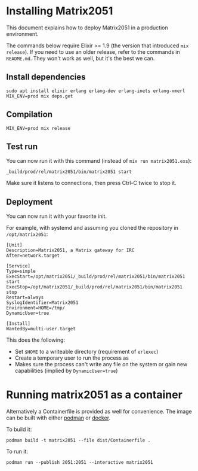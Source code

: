 # Installing Matrix2051

This document explains how to deploy Matrix2051 in a production environment.

The commands below require Elixir >= 1.9 (the version that introduced `mix release`).
If you need to use an older release, refer to the commands in `README.md`.
They won't work as well, but it's the best we can.

## Install dependencies

```
sudo apt install elixir erlang erlang-dev erlang-inets erlang-xmerl
MIX_ENV=prod mix deps.get
```

## Compilation

```
MIX_ENV=prod mix release
```

## Test run

You can now run it with this command (instead of `mix run matrix2051.exs`):

```
_build/prod/rel/matrix2051/bin/matrix2051 start
```

Make sure it listens to connections, then press Ctrl-C twice to stop it.

## Deployment

You can now run it with your favorite init.

For example, with systemd and assuming you cloned the repository in `/opt/matrix2051`:

```
[Unit]
Description=Matrix2051, a Matrix gateway for IRC
After=network.target

[Service]
Type=simple
ExecStart=/opt/matrix2051/_build/prod/rel/matrix2051/bin/matrix2051 start
ExecStop=/opt/matrix2051/_build/prod/rel/matrix2051/bin/matrix2051 stop
Restart=always
SyslogIdentifier=Matrix2051
Environment=HOME=/tmp/
DynamicUser=true

[Install]
WantedBy=multi-user.target
```

This does the following:

* Set `$HOME` to a writeable directory (requirement of `erlexec`)
* Create a temporary user to run the process as
* Makes sure the process can't write any file on the system or gain new capabilities
  (implied by `DynamicUser=true`)

# Running matrix2051 as a container

Alternatively a Containerfile is provided as well for convenience. The
image can be built with either [podman](https://podman.io/) or
[docker](https://www.docker.com/).

To build it:

```
podman build -t matrix2051 --file dist/Containerfile .
```

To run it:

```
podman run --publish 2051:2051 --interactive matrix2051
```
